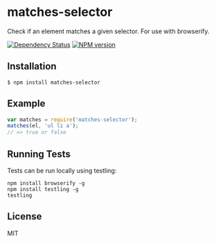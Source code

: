 # matches-selector

Check if an element matches a given selector.  For use with browserify.

[![Dependency Status](https://gemnasium.com/ForbesLindesay/matches-selector.png)](https://gemnasium.com/ForbesLindesay/matches-selector)
[![NPM version](https://badge.fury.io/js/matches-selector.png)](http://badge.fury.io/js/matches-selector)

## Installation

    $ npm install matches-selector

## Example

```js
var matches = require('matches-selector');
matches(el, 'ul li a');
// => true or false
```

## Running Tests

Tests can be run locally using testling:

```
npm install browserify -g
npm install testling -g
testling
```

## License

  MIT
